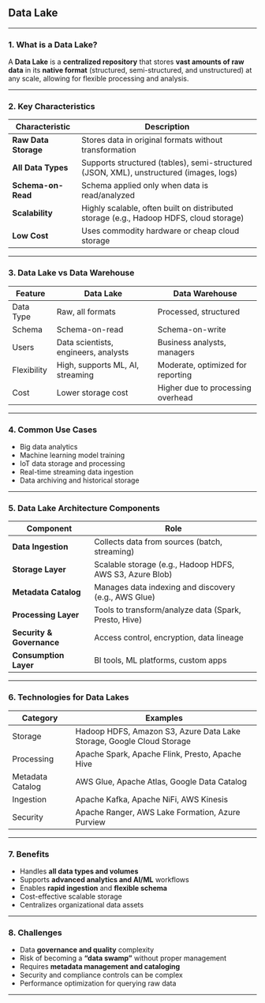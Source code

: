 ## **Data Lake**

---

### **1. What is a Data Lake?**

A **Data Lake** is a **centralized repository** that stores **vast amounts of raw data** in its **native format** (structured, semi-structured, and unstructured) at any scale, allowing for flexible processing and analysis.

---

### **2. Key Characteristics**

| Characteristic       | Description                                                                            |
| -------------------- | -------------------------------------------------------------------------------------- |
| **Raw Data Storage** | Stores data in original formats without transformation                                 |
| **All Data Types**   | Supports structured (tables), semi-structured (JSON, XML), unstructured (images, logs) |
| **Schema-on-Read**   | Schema applied only when data is read/analyzed                                         |
| **Scalability**      | Highly scalable, often built on distributed storage (e.g., Hadoop HDFS, cloud storage) |
| **Low Cost**         | Uses commodity hardware or cheap cloud storage                                         |

---

### **3. Data Lake vs Data Warehouse**

| Feature     | Data Lake                            | Data Warehouse                    |
| ----------- | ------------------------------------ | --------------------------------- |
| Data Type   | Raw, all formats                     | Processed, structured             |
| Schema      | Schema-on-read                       | Schema-on-write                   |
| Users       | Data scientists, engineers, analysts | Business analysts, managers       |
| Flexibility | High, supports ML, AI, streaming     | Moderate, optimized for reporting |
| Cost        | Lower storage cost                   | Higher due to processing overhead |

---

### **4. Common Use Cases**

* Big data analytics
* Machine learning model training
* IoT data storage and processing
* Real-time streaming data ingestion
* Data archiving and historical storage

---

### **5. Data Lake Architecture Components**

| Component                 | Role                                                     |
| ------------------------- | -------------------------------------------------------- |
| **Data Ingestion**        | Collects data from sources (batch, streaming)            |
| **Storage Layer**         | Scalable storage (e.g., Hadoop HDFS, AWS S3, Azure Blob) |
| **Metadata Catalog**      | Manages data indexing and discovery (e.g., AWS Glue)     |
| **Processing Layer**      | Tools to transform/analyze data (Spark, Presto, Hive)    |
| **Security & Governance** | Access control, encryption, data lineage                 |
| **Consumption Layer**     | BI tools, ML platforms, custom apps                      |

---

### **6. Technologies for Data Lakes**

| Category         | Examples                                                              |
| ---------------- | --------------------------------------------------------------------- |
| Storage          | Hadoop HDFS, Amazon S3, Azure Data Lake Storage, Google Cloud Storage |
| Processing       | Apache Spark, Apache Flink, Presto, Apache Hive                       |
| Metadata Catalog | AWS Glue, Apache Atlas, Google Data Catalog                           |
| Ingestion        | Apache Kafka, Apache NiFi, AWS Kinesis                                |
| Security         | Apache Ranger, AWS Lake Formation, Azure Purview                      |

---

### **7. Benefits**

* Handles **all data types and volumes**
* Supports **advanced analytics and AI/ML** workflows
* Enables **rapid ingestion** and **flexible schema**
* Cost-effective scalable storage
* Centralizes organizational data assets

---

### **8. Challenges**

* Data **governance and quality** complexity
* Risk of becoming a **“data swamp”** without proper management
* Requires **metadata management and cataloging**
* Security and compliance controls can be complex
* Performance optimization for querying raw data

---
